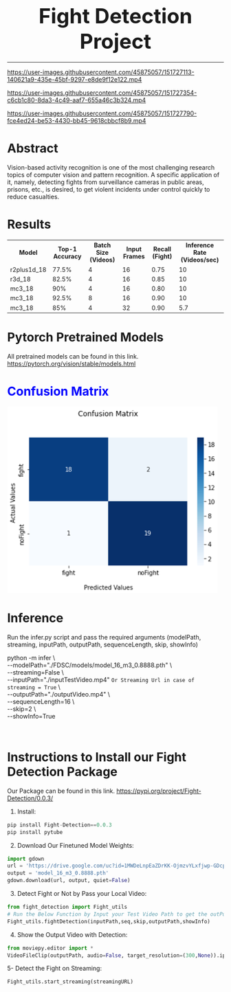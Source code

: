 

<center align="center">
<h1 align="center"><font size="+4">Fight Detection Project</font></h1>
</center>

---

 
 



https://user-images.githubusercontent.com/45875057/151727113-140621a9-435e-45bf-9297-e8de9f12e122.mp4






https://user-images.githubusercontent.com/45875057/151727354-c6cb1c80-8da3-4c49-aaf7-655a46c3b324.mp4





https://user-images.githubusercontent.com/45875057/151727790-fce4ed24-be53-4430-bb45-9618cbbcf8b9.mp4






<h1 color="green"><b>Abstract</b></h1>
<p>Vision-based activity recognition is one of the most challenging research topics of computer vision and pattern recognition. 
 A specific application of it, namely, detecting fights from surveillance cameras in public areas, prisons, etc., is desired, 
 to get violent incidents  under control quickly to reduce casualties.
</p>

<h1 color="green"><b>Results</b></h1>
<table style="width:100%">
  <tr>
    <th>Model</th>
    <th>Top-1 Accuracy</th>
    <th>Batch Size (Videos)</th>
    <th>Input Frames</th>
    <th>Recall (Fight)</th>
    <th>Inference Rate (Videos/sec)</th>
  </tr>
  
  <tr>
    <td>r2plus1d_18</td> <td>77.5%</td>  <td>4</td>  <td>16</td>  <td>0.75</td>  <td>10</td>
  </tr>
 
 <tr>
    <td>r3d_18</td> <td>82.5%</td>  <td>4</td>  <td>16</td>  <td>0.85</td>  <td>10</td>
  </tr>
 
 <tr>
    <td>mc3_18</td> <td>90%</td>  <td>4</td>  <td>16</td>  <td>0.80</td>  <td>10</td>
  </tr>
 
 <tr>
    <td>mc3_18</td> <td>92.5%</td>  <td>8</td>  <td>16</td>  <td>0.90</td>  <td>10</td>
  </tr>
 
 <tr>
    <td>mc3_18</td> <td>85%</td>  <td>4</td>  <td>32</td>  <td>0.90</td>  <td>5.7</td>
  </tr>
  
</table>



<h1 color="green"><b>Pytorch Pretrained Models</b></h1>
<p>All pretrained models can be found in this link.
 <a href="https://pytorch.org/vision/stable/models.html">https://pytorch.org/vision/stable/models.html</a></p>

<h1 style="color: blue"><b>Confusion Matrix</b></h1>
<img src="images/confusionMatrix.png" alt="Simply Easy Learning" >




<h1 color="green"><b>Inference</b></h1>
<p>Run the infer.py script and pass the required arguments (modelPath, streaming, inputPath, outputPath, sequenceLength, skip, showInfo) <br>

python -m infer \ <br>
--modelPath="./FDSC/models/model_16_m3_0.8888.pth" \ <br>
--streaming=False \ <br>
--inputPath="./inputTestVideo.mp4" `Or Streaming Url in case of streaming = True` \ <br>
--outputPath="./outputVideo.mp4" \ <br>
--sequenceLength=16 \ <br>
--skip=2 \ <br>
--showInfo=True </p> <br>




<h1 color="green"><b>Instructions to Install our Fight Detection Package</b></h1>
<p>Our Package can be found in this link.
 <a href="https://pypi.org/project/Fight-Detection/0.0.3/">https://pypi.org/project/Fight-Detection/0.0.3/</a></p>

1. Install:

```python
pip install Fight-Detection==0.0.3
pip install pytube
```
2. Download Our Finetuned Model Weights:

```python
import gdown
url = 'https://drive.google.com/uc?id=1MWDeLnpEaZDrKK-OjmzvYLxfjwp-GDcp'
output = 'model_16_m3_0.8888.pth'
gdown.download(url, output, quiet=False)
```
3. Detect Fight or Not by Pass your Local Video:

```python
from fight_detection import Fight_utils
# Run the Below Function by Input your Test Video Path to get the outPut Video with Fight Detection or Not
Fight_utils.fightDetection(inputPath,seq,skip,outputPath,showInfo)
```
4. Show the Output Video with Detection:

```python
from moviepy.editor import *
VideoFileClip(outputPath, audio=False, target_resolution=(300,None)).ipython_display()
```
5- Detect the Fight on Streaming:

```python
Fight_utils.start_streaming(streamingURL)
```





<!-- 
<div style="float:left"><img src="https://scontent.fcai20-5.fna.fbcdn.net/v/t39.30808-6/269112292_1642135339476066_5881567363308810890_n.jpg?_nc_cat=110&ccb=1-5&_nc_sid=730e14&_nc_ohc=7NS4qYuWOaoAX8Hln7d&_nc_ht=scontent.fcai20-5.fna&oh=00_AT9eShqku1pSDFMpzapsRWl2X75L5WGtDaO4FvojNyONbA&oe=61C2841F" alt="Your Image"> </div> -->
